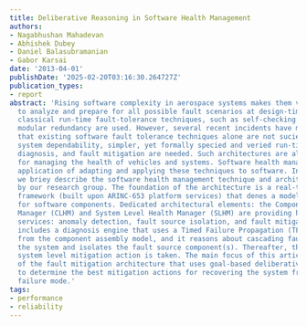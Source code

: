 ```yaml
---
title: Deliberative Reasoning in Software Health Management
authors:
- Nagabhushan Mahadevan
- Abhishek Dubey
- Daniel Balasubramanian
- Gabor Karsai
date: '2013-04-01'
publishDate: '2025-02-20T03:16:30.264727Z'
publication_types:
- report
abstract: 'Rising software complexity in aerospace systems makes them very dicult
  to analyze and prepare for all possible fault scenarios at design-time. Therefore,
  classical run-time fault-tolerance techniques, such as self-checking pairs and triple
  modular redundancy are used. However, several recent incidents have made it clear
  that existing software fault tolerance techniques alone are not sucient. To improve
  system dependability, simpler, yet formally specied and veried run-time monitoring,
  diagnosis, and fault mitigation are needed. Such architectures are already in use
  for managing the health of vehicles and systems. Software health management is the
  application of adapting and applying these techniques to software. In this paper,
  we briey describe the software health management technique and architecture developed
  by our research group. The foundation of the architecture is a real-time component
  framework (built upon ARINC-653 platform services) that denes a model of computation
  for software components. Dedicated architectural elements: the Component Level Health
  Manager (CLHM) and System Level Health Manager (SLHM) are providing health management
  services: anomaly detection, fault source isolation, and fault mitigation. The SLHM
  includes a diagnosis engine that uses a Timed Failure Propagation (TFPG) model derived
  from the component assembly model, and it reasons about cascading fault eects in
  the system and isolates the fault source component(s). Thereafter, the appropriate
  system level mitigation action is taken. The main focus of this article is the description
  of the fault mitigation architecture that uses goal-based deliberative reasoning
  to determine the best mitigation actions for recovering the system from the identied
  failure mode.'
tags:
- performance
- reliability
---
```

